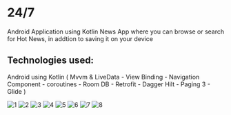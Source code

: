 # 24/7
Android Application using Kotlin News App where you can browse or search for Hot News, in addtion to saving it on your device
## Technologies used:
Android using Kotlin
( Mvvm & LiveData - View Binding - Navigation Component - coroutines - Room DB - Retrofit - Dagger Hilt - Paging 3 - Glide )

![1](https://user-images.githubusercontent.com/93207605/218975911-1188eccc-3077-4f61-919f-51f5adab7366.png)
![2](https://user-images.githubusercontent.com/93207605/218975953-0288c659-2fea-4704-b525-b9452137a963.png)
![3](https://user-images.githubusercontent.com/93207605/218975983-653f5ee7-fe51-400e-8e53-4487eb916db6.png)
![4](https://user-images.githubusercontent.com/93207605/218976018-c5fad4b8-a92b-4fc7-adb6-d71bb4debb87.png)
![5](https://user-images.githubusercontent.com/93207605/218976060-ea7bf44a-b637-4c80-97f1-b1a37754fc4e.png)
![6](https://user-images.githubusercontent.com/93207605/218975867-4b1b555d-cade-490a-bd0f-474e17cbbcaa.png)
![7](https://user-images.githubusercontent.com/93207605/218975890-0dcff003-b3f8-41df-bd9a-cbeefb965171.png)
![8](https://user-images.githubusercontent.com/93207605/218975905-47847e34-7db4-4adc-b11b-655b806ce6b3.png)
